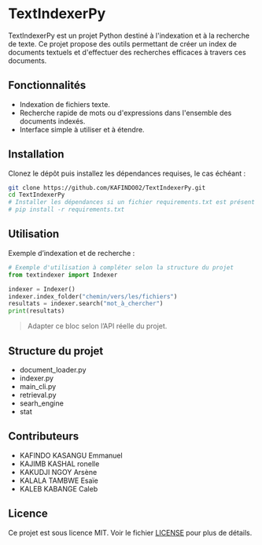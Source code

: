 # TextIndexerPy

TextIndexerPy est un projet Python destiné à l'indexation et à la recherche de texte. Ce projet propose des outils permettant de créer un index de documents textuels et d'effectuer des recherches efficaces à travers ces documents.

## Fonctionnalités

- Indexation de fichiers texte.
- Recherche rapide de mots ou d'expressions dans l'ensemble des documents indexés.
- Interface simple à utiliser et à étendre.

## Installation

Clonez le dépôt puis installez les dépendances requises, le cas échéant :

```bash
git clone https://github.com/KAFINDO02/TextIndexerPy.git
cd TextIndexerPy
# Installer les dépendances si un fichier requirements.txt est présent
# pip install -r requirements.txt
```

## Utilisation

Exemple d’indexation et de recherche :

```python
# Exemple d'utilisation à compléter selon la structure du projet
from textindexer import Indexer

indexer = Indexer()
indexer.index_folder("chemin/vers/les/fichiers")
resultats = indexer.search("mot_à_chercher")
print(resultats)
```

> Adapter ce bloc selon l’API réelle du projet.

## Structure du projet

- document_loader.py
- indexer.py
- main_cli.py
- retrieval.py
- searh_engine
- stat

## Contributeurs

 - KAFINDO KASANGU Emmanuel 
 - KAJIMB KASHAL ronelle 
 - KAKUDJI NGOY Arsène 
 - KALALA TAMBWE Esaïe 
 - KALEB KABANGE Caleb



## Licence

Ce projet est sous licence MIT. Voir le fichier [LICENSE](LICENSE) pour plus de détails.
